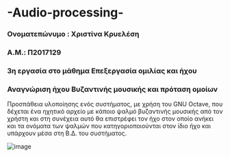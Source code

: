 # -Audio-processing-
### Ονοματεπώνυμο : Χριστίνα Κρυελέση 
### Α.Μ.: Π2017129
### 3η εργασία στο μάθημα Επεξεργασία ομιλίας και ήχου

### Αναγνώριση ήχου Βυζαντινής μουσικής και πρόταση ομοίων

Προσπάθεια υλοποίησης ενός συστήματος, με χρήση του GNU Octave, που δέχεται ένα ηχητικό αρχείο με κάποιο ψαλμό βυζαντινής μουσικής από τον χρήστη και στη συνέχεια αυτό θα επιστρέφει τον ήχο στον οποίο ανήκει και τα ονόματα των ψαλμών που κατηγοριοποιούνται στον ίδιο ήχο και υπάρχουν μέσα στη Β.Δ. του συστήματος.

![image](https://user-images.githubusercontent.com/43906813/119173496-0224c600-ba70-11eb-9558-68a8494290fd.png)



